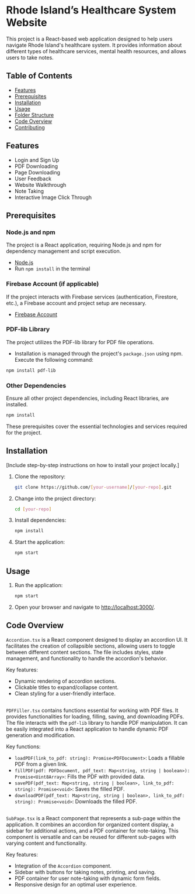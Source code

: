 # Rhode Island’s Healthcare System Website

This project is a React-based web application designed to help users navigate Rhode Island's healthcare system. It provides information about different types of healthcare services, mental health resources, and allows users to take notes.


## Table of Contents

- [Features](#features)
- [Prerequisites](#prerequisites)
- [Installation](#installation)
- [Usage](#usage)
- [Folder Structure](#folder-structure)
- [Code Overview](#code-overview)
- [Contributing](#contributing)

## Features
- Login and Sign Up
- PDF Downloading
- Page Downloading
- User Feedback
- Website Walkthrough
- Note Taking 
- Interactive Image Click Through

## Prerequisites
### Node.js and npm
The project is a React application, requiring Node.js and npm for dependency management and script execution.
- [Node.js](https://nodejs.org/)
- Run `npm install` in the terminal

### Firebase Account (if applicable)
If the project interacts with Firebase services (authentication, Firestore, etc.), a Firebase account and project setup are necessary.
- [Firebase Account](https://firebase.google.com/)

### PDF-lib Library
The project utilizes the PDF-lib library for PDF file operations.
- Installation is managed through the project's `package.json` using npm. Execute the following command:

```bash
npm install pdf-lib
```

### Other Dependencies
Ensure all other project dependencies, including React libraries, are installed.
```bash
npm install
```

These prerequisites cover the essential technologies and services required for the project. 

## Installation

[Include step-by-step instructions on how to install your project locally.]

1. Clone the repository:

    ```bash
    git clone https://github.com/[your-username]/[your-repo].git
    ```

2. Change into the project directory:

    ```bash
    cd [your-repo]
    ```

3. Install dependencies:

    ```bash
    npm install
    ```

4. Start the application:

    ```bash
    npm start
    ```

## Usage

1. Run the application:

    ```bash
    npm start
    ```

2. Open your browser and navigate to [http://localhost:3000/](http://localhost:3000/).


## Code Overview

`Accordion.tsx` is a React component designed to display an accordion UI. It facilitates the creation of collapsible sections, allowing users to toggle between different content sections. The file includes styles, state management, and functionality to handle the accordion's behavior.

Key features:
- Dynamic rendering of accordion sections.
- Clickable titles to expand/collapse content.
- Clean styling for a user-friendly interface.
##

`PDFFiller.tsx` contains functions essential for working with PDF files. It provides functionalities for loading, filling, saving, and downloading PDFs. The file interacts with the `pdf-lib` library to handle PDF manipulation. It can be easily integrated into a React application to handle dynamic PDF generation and modification.

Key functions:
- `loadPDF(link_to_pdf: string): Promise<PDFDocument>`: Loads a fillable PDF from a given link.
- `fillPDF(pdf: PDFDocument, pdf_text: Map<string, string | boolean>): Promise<Uint8Array>`: Fills the PDF with provided data.
- `savePDF(pdf_text: Map<string, string | boolean>, link_to_pdf: string): Promise<void>`: Saves the filled PDF.
- `downloadPDF(pdf_text: Map<string, string | boolean>, link_to_pdf: string): Promise<void>`: Downloads the filled PDF.
##
`SubPage.tsx` is a React component that represents a sub-page within the application. It combines an accordion for organized content display, a sidebar for additional actions, and a PDF container for note-taking. This component is versatile and can be reused for different sub-pages with varying content and functionality.

Key features:
- Integration of the `Accordion` component.
- Sidebar with buttons for taking notes, printing, and saving.
- PDF container for user note-taking with dynamic form fields.
- Responsive design for an optimal user experience.






